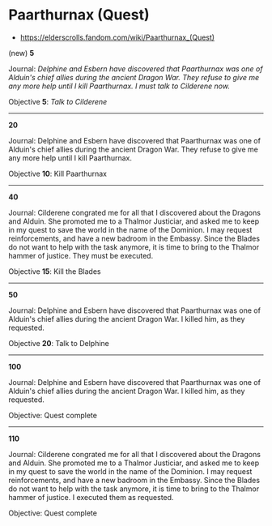 # Paarthurnax (Quest)

* https://elderscrolls.fandom.com/wiki/Paarthurnax_(Quest)


(new)
**5**

Journal: _Delphine and Esbern have discovered that Paarthurnax was one of Alduin's chief allies during the ancient Dragon War. They refuse to give me any more help until I kill Paarthurnax. I must talk to Cilderene now._

Objective **5**: _Talk to Cilderene_


----


**20**

Journal: Delphine and Esbern have discovered that Paarthurnax was one of Alduin's chief allies during the ancient Dragon War. They refuse to give me any more help until I kill Paarthurnax.

Objective **10**: Kill Paarthurnax


----

**40**

Journal: Cilderene congrated me for all that I discovered about the Dragons and Alduin. She promoted me to a Thalmor Justiciar, and asked me to keep in my quest to save the world in the name of the Dominion. I may request reinforcements, and have a new badroom in the Embassy. Since the Blades do not want to help with the task anymore, it is time to bring to the Thalmor hammer of justice. They must be executed.

Objective **15**: Kill the Blades


----

**50**

Journal: Delphine and Esbern have discovered that Paarthurnax was one of Alduin's chief allies during the ancient Dragon War. I killed him, as they requested.

Objective **20**: Talk to Delphine


----


**100**

Journal: Delphine and Esbern have discovered that Paarthurnax was one of Alduin's chief allies during the ancient Dragon War. I killed him, as they requested.

Objective: Quest complete

----


**110**

Journal: Cilderene congrated me for all that I discovered about the Dragons and Alduin. She promoted me to a Thalmor Justiciar, and asked me to keep in my quest to save the world in the name of the Dominion. I may request reinforcements, and have a new badroom in the Embassy. Since the Blades do not want to help with the task anymore, it is time to bring to the Thalmor hammer of justice. I executed them as requested.

Objective: Quest complete




